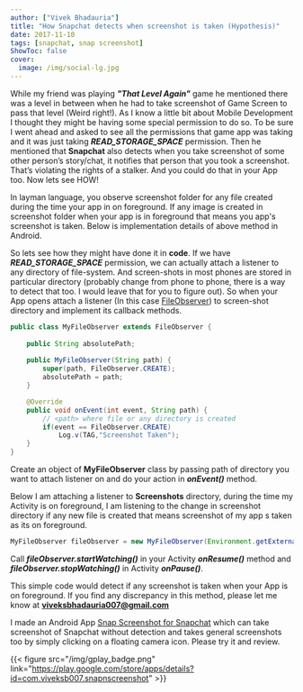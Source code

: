 ```yaml
---
author: ["Vivek Bhadauria"]
title: "How Snapchat detects when screenshot is taken (Hypothesis)"
date: 2017-11-10
tags: [snapchat, snap screenshot]
ShowToc: false
cover:
  image: /img/social-lg.jpg
---
```


While my friend was playing **_"That Level Again"_** game he mentioned there was a level in between when he had to take screenshot of Game Screen to pass that level (Weird right!). As I know a little bit about Mobile Development I thought they might be having some special permission to do so. To be sure I went ahead and asked to see all the permissions that game app was taking and it was just taking **_READ_STORAGE_SPACE_** permission. Then he mentioned that **Snapchat** also detects when you take screenshot of some other person’s story/chat, it notifies that person that you took a screenshot. That’s violating the rights of a stalker. And you could do that in your App too. Now lets see HOW!

In layman language, you observe screenshot folder for any file created during the time your app in on foreground. If any image is created in screenshot folder when your app is in foreground that means you app's screenshot is taken. Below is implementation details of above method in Android.

So lets see how they might have done it in **code**. If we have **_READ_STORAGE_SPACE_** permission, we can actually attach a listener to any directory of file-system. And screen-shots in most phones are stored in particular directory (probably change from phone to phone, there is a way to detect that too. I would leave that for you to figure out). So when your App opens attach a listener (In this case [FileObserver](https://developer.android.com/reference/android/os/FileObserver.html)) to screen-shot directory and implement its callback methods.

```java
public class MyFileObserver extends FileObserver {
    
    public String absolutePath;
    
    public MyFileObserver(String path) {
        super(path, FileObserver.CREATE);
        absolutePath = path;
    }

    @Override
    public void onEvent(int event, String path) {
        // <path> where file or any directory is created
        if(event == FileObserver.CREATE)
            Log.v(TAG,"Screenshot Taken");
    }
}
```
Create an object of **MyFileObserver** class by passing path of directory you want to attach listener on and do your action in **_onEvent()_** method.

Below I am attaching a listener to **Screenshots** directory, during the time my Activity is on foreground, I am listening to the change in screenshot directory if any new file is created that means screenshot of my app s taken as its on foreground.

```java
MyFileObserver fileObserver = new MyFileObserver(Environment.getExternalStorageDirectory().getAbsolutePath() + "/DCIM/Screenshots");
```
Call **_fileObserver.startWatching()_** in your Activity **_onResume()_** method and **_fileObserver.stopWatching()_** in Activity **_onPause()_**.

This simple code would detect if any screenshot is taken when your App is on foreground. If you find any discrepancy in this method, please let me know at **viveksbhadauria007@gmail.com**

I made an Android App [Snap Screenshot for Snapchat](https://play.google.com/store/apps/details?id=com.viveksb007.snapnscreenshot) which can take screenshot of Snapchat without detection and takes general screenshots too by simply clicking on a floating camera icon. Please try it and review.

{{< figure src="/img/gplay_badge.png" link="https://play.google.com/store/apps/details?id=com.viveksb007.snapnscreenshot" >}}
